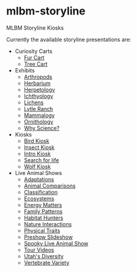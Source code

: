 # mlbm-storyline
MLBM Storyline Kiosks

Currently the available storyline presentations are:
- Curiosity Carts
    - [Fur Cart](./Curiosity%20Carts/Fur%20Cart/story.html) 
    - [Tree Cart](./Curiosity%20Carts/Tree%20Cart/story.html)
- Exhibits
    - [Arthropods](./Exhibits/Arthropods/story.html)
    - [Herbarium](./Exhibits/Herbarium/story.html)
    - [Herpetology](./Exhibits/Herpetology/story.html)
    - [Ichthyology](./Exhibits/Ichthyology/story.html)
    - [Lichens](./Exhibits/Lichens/story.html)
    - [Lytle Ranch](./Exhibits/Lytle%20Ranch/story.html)
    - [Mammalogy](./Exhibits/Mammalogy/story.html)
    - [Ornithology](./Exhibits/Ornithology/story.html)
    - [Why Science?](./Exhibits/Why%20Science/story.html)
- Kiosks
    - [Bird Kiosk](./Kiosks/Bird%20Kiosk/story.html)
    - [Insect Kiosk](./Kiosks/Insect%20Kiosk/story.html)
    - [Intro Kiosk](./Kiosks/Intro%20Kiosk/story.html)
    - [Search for life](./Kiosks/Search%20for%20life/story.html)
    - [Wolf Kiosk](./Kiosks/Wolf%20Kiosk/story.html)
- Live Animal Shows
    - [Adaptations](./Kiosks/Live%20Animal%20Shows/Adaptations/story.html)
    - [Animal Comparisons](./Kiosks/Live%20Animal%20Shows/Animal%20Comparisons/story.html)
    - [Classification](./Kiosks/Live%20Animal%20Shows/Classification/story.html)
    - [Ecosystems](./Kiosks/Live%20Animal%20Shows/Ecosystems/story.html)
    - [Energy Matters](./Kiosks/Live%20Animal%20Shows/Energy%20Matters/story.html)
    - [Family Patterns](./Kiosks/Live%20Animal%20Shows/Family%20Patterns/story.html)
    - [Habitat Hunters](./Kiosks/Live%20Animal%20Shows/Habitat%20Hunters/story.html)
    - [Nature Interactions](./Kiosks/Live%20Animal%20Shows/Nature%20Interactions/story.html)
    - [Physical Traits](./Kiosks/Live%20Animal%20Shows/Physical%20Traits/story.html)
    - [Preshow Slideshow](./Kiosks/Live%20Animal%20Shows/Preshow%20Slideshow/story.html)
    - [Spooky Live Animal Show](./Kiosks/Live%20Animal%20Shows/Spooky%20Live%20Animal%20Show/story.html)
    - [Tour Videos](./Kiosks/Live%20Animal%20Shows/Tour%20Videos/story.html)
    - [Utah's Diversity](./Kiosks/Live%20Animal%20Shows/Utah's%20Diversity/story.html)
    - [Vertebrate Variety](./Kiosks/Live%20Animal%20Shows/Vertebrate%20Variety/story.html)
